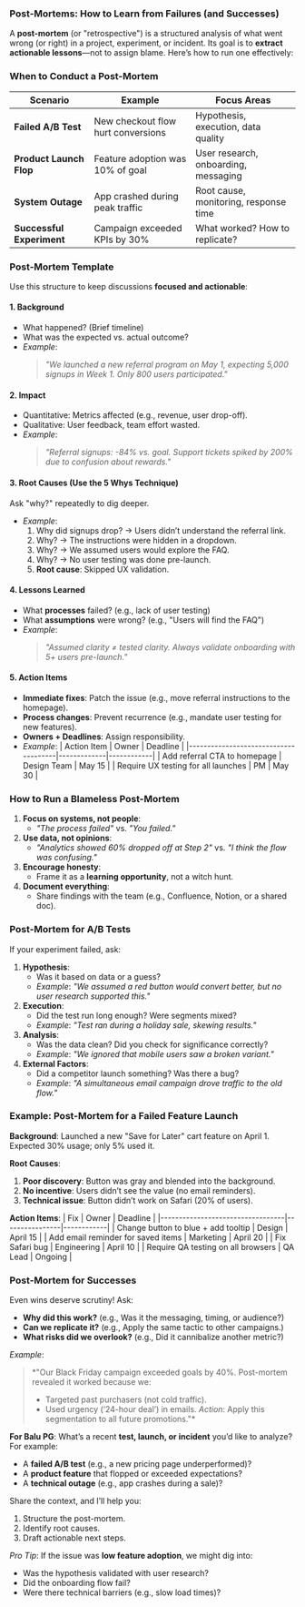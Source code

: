 ### **Post-Mortems: How to Learn from Failures (and Successes)**
A **post-mortem** (or "retrospective") is a structured analysis of what went wrong (or right) in a project, experiment, or incident. Its goal is to **extract actionable lessons**—not to assign blame. Here’s how to run one effectively:


### **When to Conduct a Post-Mortem**
| Scenario                     | Example                          | Focus Areas                          |
|------------------------------|----------------------------------|--------------------------------------|
| **Failed A/B Test**          | New checkout flow hurt conversions | Hypothesis, execution, data quality |
| **Product Launch Flop**      | Feature adoption was 10% of goal  | User research, onboarding, messaging |
| **System Outage**            | App crashed during peak traffic   | Root cause, monitoring, response time|
| **Successful Experiment**    | Campaign exceeded KPIs by 30%     | What worked? How to replicate?      |

### **Post-Mortem Template**
Use this structure to keep discussions **focused and actionable**:

#### **1. Background**
- What happened? (Brief timeline)
- What was the expected vs. actual outcome?
- *Example*:
  > *"We launched a new referral program on May 1, expecting 5,000 signups in Week 1. Only 800 users participated."*

#### **2. Impact**
- Quantitative: Metrics affected (e.g., revenue, user drop-off).
- Qualitative: User feedback, team effort wasted.
- *Example*:
  > *"Referral signups: -84% vs. goal. Support tickets spiked by 200% due to confusion about rewards."*

#### **3. Root Causes** (Use the **5 Whys** Technique)
Ask "why?" repeatedly to dig deeper.
- *Example*:
  1. Why did signups drop? → Users didn’t understand the referral link.
  2. Why? → The instructions were hidden in a dropdown.
  3. Why? → We assumed users would explore the FAQ.
  4. Why? → No user testing was done pre-launch.
  5. **Root cause**: Skipped UX validation.

#### **4. Lessons Learned**
- What **processes** failed? (e.g., lack of user testing)
- What **assumptions** were wrong? (e.g., "Users will find the FAQ")
- *Example*:
  > *"Assumed clarity ≠ tested clarity. Always validate onboarding with 5+ users pre-launch."*

#### **5. Action Items**
- **Immediate fixes**: Patch the issue (e.g., move referral instructions to the homepage).
- **Process changes**: Prevent recurrence (e.g., mandate user testing for new features).
- **Owners + Deadlines**: Assign responsibility.
- *Example*:
  | Action Item                          | Owner       | Deadline   |
  |--------------------------------------|-------------|------------|
  | Add referral CTA to homepage         | Design Team | May 15     |
  | Require UX testing for all launches  | PM          | May 30     |

### **How to Run a Blameless Post-Mortem**
1. **Focus on systems, not people**:
   - *"The process failed"* vs. *"You failed."*
2. **Use data, not opinions**:
   - *"Analytics showed 60% dropped off at Step 2"* vs. *"I think the flow was confusing."*
3. **Encourage honesty**:
   - Frame it as a **learning opportunity**, not a witch hunt.
4. **Document everything**:
   - Share findings with the team (e.g., Confluence, Notion, or a shared doc).

### **Post-Mortem for A/B Tests**
If your experiment failed, ask:
1. **Hypothesis**:
   - Was it based on data or a guess?
   - *Example*: *"We assumed a red button would convert better, but no user research supported this."*
2. **Execution**:
   - Did the test run long enough? Were segments mixed?
   - *Example*: *"Test ran during a holiday sale, skewing results."*
3. **Analysis**:
   - Was the data clean? Did you check for significance correctly?
   - *Example*: *"We ignored that mobile users saw a broken variant."*
4. **External Factors**:
   - Did a competitor launch something? Was there a bug?
   - *Example*: *"A simultaneous email campaign drove traffic to the old flow."*

### **Example: Post-Mortem for a Failed Feature Launch**
**Background**:
Launched a new "Save for Later" cart feature on April 1. Expected 30% usage; only 5% used it.

**Root Causes**:
1. **Poor discovery**: Button was gray and blended into the background.
2. **No incentive**: Users didn’t see the value (no email reminders).
3. **Technical issue**: Button didn’t work on Safari (20% of users).

**Action Items**:
| Fix                              | Owner          | Deadline   |
|----------------------------------|----------------|------------|
| Change button to blue + add tooltip | Design        | April 15   |
| Add email reminder for saved items | Marketing     | April 20   |
| Fix Safari bug                   | Engineering   | April 10   |
| Require QA testing on all browsers | QA Lead       | Ongoing    |

### **Post-Mortem for Successes**
Even wins deserve scrutiny! Ask:
- **Why did this work?** (e.g., Was it the messaging, timing, or audience?)
- **Can we replicate it?** (e.g., Apply the same tactic to other campaigns.)
- **What risks did we overlook?** (e.g., Did it cannibalize another metric?)

*Example*:
> *"Our Black Friday campaign exceeded goals by 40%. Post-mortem revealed it worked because we:
> - Targeted past purchasers (not cold traffic).
> - Used urgency (‘24-hour deal’) in emails.
> *Action*: Apply this segmentation to all future promotions."*

**For Balu PG**:
What’s a recent **test, launch, or incident** you’d like to analyze? For example:
- A **failed A/B test** (e.g., a new pricing page underperformed)?
- A **product feature** that flopped or exceeded expectations?
- A **technical outage** (e.g., app crashes during a sale)?

Share the context, and I’ll help you:
1. Structure the post-mortem.
2. Identify root causes.
3. Draft actionable next steps.

*Pro Tip*: If the issue was **low feature adoption**, we might dig into:
- Was the hypothesis validated with user research?
- Did the onboarding flow fail?
- Were there technical barriers (e.g., slow load times)?

